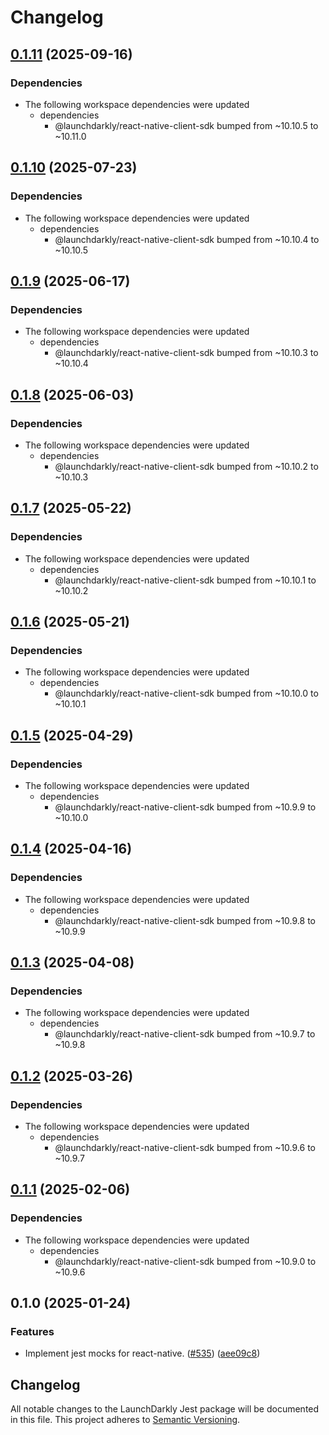 # Changelog

## [0.1.11](https://github.com/launchdarkly/js-core/compare/jest-v0.1.10...jest-v0.1.11) (2025-09-16)


### Dependencies

* The following workspace dependencies were updated
  * dependencies
    * @launchdarkly/react-native-client-sdk bumped from ~10.10.5 to ~10.11.0

## [0.1.10](https://github.com/launchdarkly/js-core/compare/jest-v0.1.9...jest-v0.1.10) (2025-07-23)


### Dependencies

* The following workspace dependencies were updated
  * dependencies
    * @launchdarkly/react-native-client-sdk bumped from ~10.10.4 to ~10.10.5

## [0.1.9](https://github.com/launchdarkly/js-core/compare/jest-v0.1.8...jest-v0.1.9) (2025-06-17)


### Dependencies

* The following workspace dependencies were updated
  * dependencies
    * @launchdarkly/react-native-client-sdk bumped from ~10.10.3 to ~10.10.4

## [0.1.8](https://github.com/launchdarkly/js-core/compare/jest-v0.1.7...jest-v0.1.8) (2025-06-03)


### Dependencies

* The following workspace dependencies were updated
  * dependencies
    * @launchdarkly/react-native-client-sdk bumped from ~10.10.2 to ~10.10.3

## [0.1.7](https://github.com/launchdarkly/js-core/compare/jest-v0.1.6...jest-v0.1.7) (2025-05-22)


### Dependencies

* The following workspace dependencies were updated
  * dependencies
    * @launchdarkly/react-native-client-sdk bumped from ~10.10.1 to ~10.10.2

## [0.1.6](https://github.com/launchdarkly/js-core/compare/jest-v0.1.5...jest-v0.1.6) (2025-05-21)


### Dependencies

* The following workspace dependencies were updated
  * dependencies
    * @launchdarkly/react-native-client-sdk bumped from ~10.10.0 to ~10.10.1

## [0.1.5](https://github.com/launchdarkly/js-core/compare/jest-v0.1.4...jest-v0.1.5) (2025-04-29)


### Dependencies

* The following workspace dependencies were updated
  * dependencies
    * @launchdarkly/react-native-client-sdk bumped from ~10.9.9 to ~10.10.0

## [0.1.4](https://github.com/launchdarkly/js-core/compare/jest-v0.1.3...jest-v0.1.4) (2025-04-16)


### Dependencies

* The following workspace dependencies were updated
  * dependencies
    * @launchdarkly/react-native-client-sdk bumped from ~10.9.8 to ~10.9.9

## [0.1.3](https://github.com/launchdarkly/js-core/compare/jest-v0.1.2...jest-v0.1.3) (2025-04-08)


### Dependencies

* The following workspace dependencies were updated
  * dependencies
    * @launchdarkly/react-native-client-sdk bumped from ~10.9.7 to ~10.9.8

## [0.1.2](https://github.com/launchdarkly/js-core/compare/jest-v0.1.1...jest-v0.1.2) (2025-03-26)


### Dependencies

* The following workspace dependencies were updated
  * dependencies
    * @launchdarkly/react-native-client-sdk bumped from ~10.9.6 to ~10.9.7

## [0.1.1](https://github.com/launchdarkly/js-core/compare/jest-v0.1.0...jest-v0.1.1) (2025-02-06)


### Dependencies

* The following workspace dependencies were updated
  * dependencies
    * @launchdarkly/react-native-client-sdk bumped from ~10.9.0 to ~10.9.6

## 0.1.0 (2025-01-24)


### Features

* Implement jest mocks for react-native. ([#535](https://github.com/launchdarkly/js-core/issues/535)) ([aee09c8](https://github.com/launchdarkly/js-core/commit/aee09c87e1810795108157dcd9ab8cfb9fe05020))

## Changelog

All notable changes to the LaunchDarkly Jest package will be documented in this file. This project adheres to [Semantic Versioning](https://semver.org).
